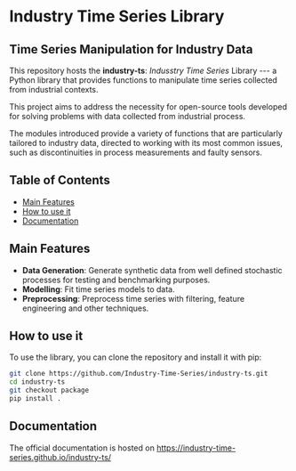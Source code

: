 # Industry Time Series Library

## Time Series Manipulation for Industry Data

This repository hosts the **industry-ts**: _Indusstry Time Series_ Library --- a Python library that provides functions to manipulate time series collected from industrial contexts.

This project aims to address the necessity for open-source tools developed for solving problems with data collected from industrial process. 

The modules introduced provide a variety of functions that are particularly tailored to industry data, directed to working with its most common issues, such as discontinuities in process measurements and faulty sensors.

## Table of Contents

- [Main Features](#main-features)
- [How to use it](#how-to-use-it)
- [Documentation](#documentation)

## Main Features

* **Data Generation**: Generate synthetic data from well defined stochastic processes for testing and benchmarking purposes.
* **Modelling**: Fit time series models to data.
* **Preprocessing**: Preprocess time series with filtering, feature engineering and other techniques.

## How to use it

To use the library, you can clone the repository and install it with pip:

```bash
git clone https://github.com/Industry-Time-Series/industry-ts.git
cd industry-ts
git checkout package
pip install .
```

## Documentation

The official documentation is hosted on https://industry-time-series.github.io/industry-ts/
